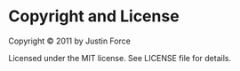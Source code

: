 Copyright and License
=====================

Copyright © 2011 by Justin Force

Licensed under the MIT license. See LICENSE file for details.

